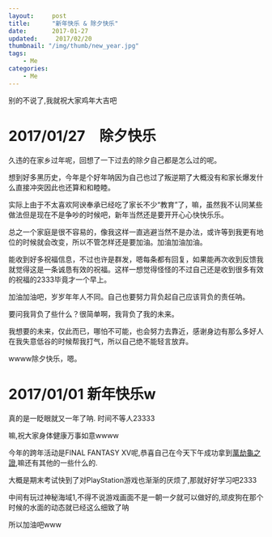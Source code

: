 ```yaml
---
layout:     post
title:      "新年快乐 & 除夕快乐"
date:       2017-01-27
updated:     2017/02/20
thumbnail: "/img/thumb/new_year.jpg"
tags:
    - Me
categories:
    - Me
---
```


别的不说了,我就祝大家鸡年大吉吧

<!--more-->

# 2017/01/27　除夕快乐

久违的在家乡过年呢，回想了一下过去的除夕自己都是怎么过的呢。

想到好多黑历史，今年是个好年呐因为自己也过了叛逆期了大概没有和家长爆发什么直接冲突因此也还算和和睦睦。

实际上由于不太喜欢阿谀奉承已经吃了家长不少“教育”了，嘛，虽然我不认同某些做法但是现在不是争吵的时候吧，新年当然还是要开开心心快快乐乐。


总之一个家庭是很不容易的，像我这样一直逃避当然不是办法，或许等到我更有地位的时候就会改变，所以不管怎样还是要加油。加油加油加油。

能收到好多祝福信息，不过也许是群发，嗯每条都有回复，如果能再次收到反馈我就觉得这是一条诚恳有效的祝福。这样一想觉得怪怪的不过自己还是收到很多有效的祝福的2333毕竟才一个早上。

加油加油吧，岁岁年年人不同。自己也要努力背负起自己应该背负的责任呐。

要问我背负了些什么？很简单啊，我背负了我的未来。

我想要的未来，仅此而已，哪怕不可能，也会努力去靠近，感谢身边有那么多好人在我失意低谷的时候帮我打气，所以自己绝不能轻言放弃。

wwww除夕快乐，嗯。

# 2017/01/01 新年快乐w

真的是一眨眼就又一年了呐. 时间不等人23333

嘛,祝大家身体健康万事如意wwww

今年的跨年活动是FINAL FANTASY XV呢,恭喜自己在今天下午成功拿到[萬劫龜之證](http://psnine.com/trophy/10875051),嘛还有其他的一些什么的.

大概是期末考试快到了对PlayStation游戏也渐渐的厌烦了,那就好好学习吧2333

中间有玩过神秘海域1,不得不说游戏画面不是一朝一夕就可以做好的,顽皮狗在那个时候的水面的动态就已经这么细致了呐

所以加油吧www

